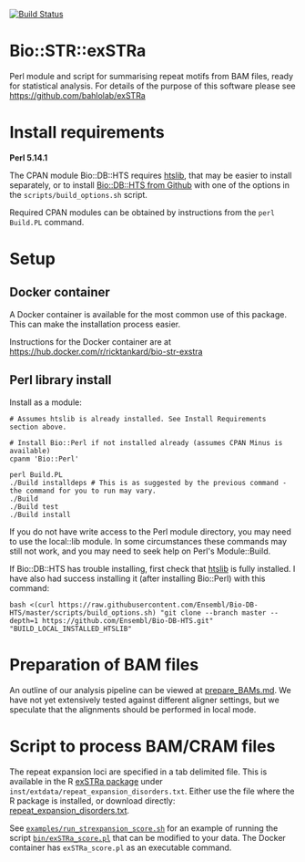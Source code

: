 [![Build Status](https://travis-ci.org/bahlolab/Bio-STR-exSTRa.svg?branch=master)](https://travis-ci.org/bahlolab/Bio-STR-exSTRa)

# Bio::STR::exSTRa

Perl module and script for summarising repeat motifs from BAM files, ready for statistical analysis.
For details of the purpose of this software please see https://github.com/bahlolab/exSTRa

# Install requirements

**Perl 5.14.1**

The CPAN module Bio::DB::HTS requires [htslib](https://github.com/samtools/htslib), that may be easier to install separately, or to install [Bio::DB::HTS from Github](https://github.com/Ensembl/Bio-DB-HTS) with one of the options in the `scripts/build_options.sh` script. 

Required CPAN modules can be obtained by instructions from the `perl Build.PL` command. 

# Setup 

## Docker container

A Docker container is available for the most common use of this package. 
This can make the installation process easier. 

Instructions for the Docker container are at
https://hub.docker.com/r/ricktankard/bio-str-exstra

## Perl library install

Install as a module:

    # Assumes htslib is already installed. See Install Requirements section above.

    # Install Bio::Perl if not installed already (assumes CPAN Minus is available)
    cpanm 'Bio::Perl'

    perl Build.PL
    ./Build installdeps # This is as suggested by the previous command - the command for you to run may vary.
    ./Build
    ./Build test
    ./Build install

If you do not have write access to the Perl module directory, you may need to use the local::lib module. 
In some circumstances these commands may still not work, and you may need to seek help on Perl's Module::Build. 

If Bio::DB::HTS has trouble installing, first check that [htslib](https://github.com/samtools/htslib) is fully installed. 
I have also had success installing it (after installing Bio::Perl) with this command:

    bash <(curl https://raw.githubusercontent.com/Ensembl/Bio-DB-HTS/master/scripts/build_options.sh) "git clone --branch master --depth=1 https://github.com/Ensembl/Bio-DB-HTS.git" "BUILD_LOCAL_INSTALLED_HTSLIB"

# Preparation of BAM files

An outline of our analysis pipeline can be viewed at [prepare_BAMs.md](prepare_BAMs.md). 
We have not yet extensively tested against different aligner settings, but we speculate that the alignments should be performed in local mode. 

# Script to process BAM/CRAM files

The repeat expansion loci are specified in a tab delimited file. 
This is available in the R [exSTRa package](https://github.com/bahlolab/exSTRa) under `inst/extdata/repeat_expansion_disorders.txt`.
Either use the file where the R package is installed, or download directly: [repeat_expansion_disorders.txt](https://raw.githubusercontent.com/bahlolab/exSTRa/master/inst/extdata/repeat_expansion_disorders.txt).

See [`examples/run_strexpansion_score.sh`](examples/run_strexpansion_score.sh) for an example of running the script [`bin/exSTRa_score.pl`](bin/exSTRa_score.pl) that can be modified to your data. 
The Docker container has `exSTRa_score.pl` as an executable command. 
